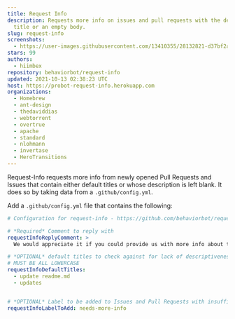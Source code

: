 ```yaml
---
title: Request Info
description: Requests more info on issues and pull requests with the default
  title or an empty body.
slug: request-info
screenshots:
  - https://user-images.githubusercontent.com/13410355/28132821-d37bf2a8-66f2-11e7-9e7b-5930ba65d67a.png
stars: 99
authors:
  - hiimbex
repository: behaviorbot/request-info
updated: 2021-10-13 02:38:23 UTC
host: https://probot-request-info.herokuapp.com
organizations:
  - Homebrew
  - ant-design
  - thedaviddias
  - webtorrent
  - overtrue
  - apache
  - standard
  - nlohmann
  - invertase
  - HeroTransitions
---
```



Request-Info requests more info from newly opened Pull Requests and Issues that contain either default titles or whose description is left blank. It does so by taking data from a `.github/config.yml`.

 Add a `.github/config.yml` file that contains the following:

```yml
# Configuration for request-info - https://github.com/behaviorbot/request-info

# *Required* Comment to reply with
requestInfoReplyComment: >
  We would appreciate it if you could provide us with more info about this issue/pr!

# *OPTIONAL* default titles to check against for lack of descriptiveness
# MUST BE ALL LOWERCASE
requestInfoDefaultTitles:
  - update readme.md
  - updates


# *OPTIONAL* Label to be added to Issues and Pull Requests with insufficient information given
requestInfoLabelToAdd: needs-more-info
```
